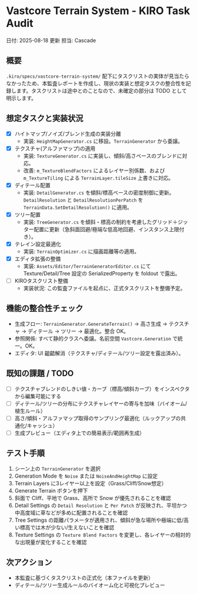 # Vastcore Terrain System - KIRO Task Audit

日付: 2025-08-18 更新
担当: Cascade

## 概要
`.kiro/specs/vastcore-terrain-system/` 配下にタスクリストの実体が見当たらなかったため、本監査レポートを作成し、現状の実装と想定タスクの整合性を記録します。タスクリストは途中とのことなので、未確定の部分は TODO として明示します。

## 想定タスクと実装状況
- [x] ハイトマップ/ノイズ/ブレンド生成の実装分離
  - 実装: `HeightMapGenerator.cs` に移設。`TerrainGenerator` から委譲。
- [x] テクスチャ(アルファマップ)の適用
  - 実装: `TextureGenerator.cs` に実装し、傾斜/高さベースのブレンドに対応。
  - 改善: `m_TextureBlendFactors` によるレイヤー別係数、および `m_TextureTiling` による `TerrainLayer.tileSize` 上書きに対応。
- [x] ディテール配置
  - 実装: `DetailGenerator.cs` を傾斜/標高ベースの密度制御に更新。`DetailResolution` と `DetailResolutionPerPatch` を `TerrainData.SetDetailResolution()` に適用。
- [x] ツリー配置
  - 実装: `TreeGenerator.cs` を傾斜・標高の制約を考慮したグリッド＋ジッター配置に更新（急斜面回避/極端な低高地回避、インスタンス上限付き）。
- [x] テレイン設定最適化
  - 実装: `TerrainOptimizer.cs` に描画距離等の適用。
- [x] エディタ拡張の整備
  - 実装: `Assets/Editor/TerrainGeneratorEditor.cs` にて Texture/Detail/Tree 設定の SerializedProperty を foldout で露出。
- [ ] KIROタスクリスト整備
  - 実装状況: この監査ファイルを起点に、正式タスクリストを整備予定。

## 機能の整合性チェック
- 生成フロー: `TerrainGenerator.GenerateTerrain()` → 高さ生成 → テクスチャ → ディテール → ツリー → 最適化。整合 OK。
- 参照関係: すべて静的クラスへ委譲。名前空間 `Vastcore.Generation` で統一。OK。
- エディタ: UI 齟齬解消（テクスチャ/ディテール/ツリー設定を露出済み）。

## 既知の課題 / TODO
- [ ] テクスチャブレンドのしきい値・カーブ（標高/傾斜カーブ）をインスペクタから編集可能にする
- [ ] ディテール/ツリーの分布にテクスチャレイヤーの寄与を加味（バイオーム/植生ルール）
- [ ] 高さ/傾斜・アルファマップ取得のサンプリング最適化（ルックアップの共通化/キャッシュ）
- [ ] 生成プレビュー（エディタ上での簡易表示/範囲再生成）

## テスト手順
1. シーン上の `TerrainGenerator` を選択
2. Generation Mode を `Noise` または `NoiseAndHeightMap` に設定
3. Terrain Layers に3レイヤー以上を設定（Grass/Cliff/Snow想定）
4. Generate Terrain ボタンを押下
5. 斜面で Cliff、平地で Grass、高所で Snow が優先されることを確認
6. Detail Settings の `Detail Resolution` と `Per Patch` が反映され、平坦かつ中高度域に草などが多めに配置されることを確認
7. Tree Settings の距離パラメータが適用され、傾斜が急な場所や極端に低/高い標高では木が少ない/生えないことを確認
8. Texture Settings の `Texture Blend Factors` を変更し、各レイヤーの相対的な出現量が変化することを確認

## 次アクション
- 本監査に基づくタスクリストの正式化（本ファイルを更新）
 - ディテール/ツリー生成ルールのバイオーム化と可視化プレビュー

